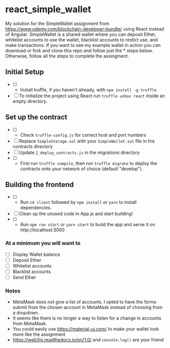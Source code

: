 # react_simple_wallet
My solution for the SimpleWallet assignment from https://www.udemy.com/blockchain-developer-bundle/ using React instead of Angular. SimpleWallet is a shared wallet where you can deposit Ether, whitelist accounts to use the wallet, blacklist accounts to restict use, and make transactions. If you want to see my example wallet in action you can download or fork and clone this repo and follow just the * steps below. Otherwise, follow all the steps to complete the assingment. 

## Initial Setup
- [ ] * Install truffle, if you haven't already, with `npm install -g truffle`
- [ ] To initialize the project using React run `truffle unbox react` inside an empty directory.

## Set up the contract
- [ ] * Check `truffle-config.js` for correct host and port numbers
- [ ] Replace `SimpleStorage.sol` with your `SimpleWallet.sol` file in the contracts directory
- [ ] Update `2_deploy_contracts.js` in the migrations directory
- [ ] * First run `truffle compile`, then run `truffle migrate` to deploy the contracts onto your network of choice (default "develop").

## Building the frontend
- [ ] * Run `cd client` followed by `npm install` or `yarn` to install dependencies.
- [ ] Clean up the unused code in App.js and start building! 
- [ ] * Run `npm run start` or `yarn start` to build the app and serve it on http://localhost:3000

### At a minimum you will want to
- [ ] Display Wallet balance
- [ ] Deposit Ether
- [ ] Whitelist accounts
- [ ] Blacklist accounts
- [ ] Send Ether

### Notes
- MetaMask does not give a list of accounts. I opted to have the forms submit from the chosen account in MetaMask instead of choosing from a dropdown. 
- It seems like there is no longer a way to listen for a change in accounts from MetaMask.
- You could easily use https://material-ui.com/ to make your wallet look more like the assignment
- https://web3js.readthedocs.io/en/1.0/ and `console.log()` are your friend
